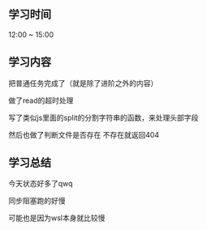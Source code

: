 ## 学习时间

12:00 ~ 15:00

## 学习内容

把普通任务完成了（就是除了进阶之外的内容）

做了read的超时处理

写了类似js里面的split的分割字符串的函数，来处理头部字段

然后也做了判断文件是否存在 不存在就返回404

## 学习总结

今天状态好多了qwq

同步阻塞跑的好慢

可能也是因为wsl本身就比较慢